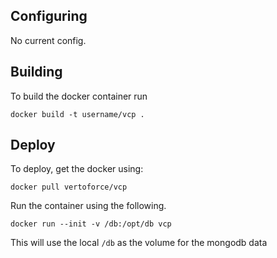 Configuring
------
No current config.

Building
-------
To build the docker container run

`docker build -t username/vcp .`

Deploy
-------
To deploy, get the docker using:

`docker pull vertoforce/vcp`

Run the container using the following.

`docker run --init -v /db:/opt/db vcp`


This will use the local `/db` as the volume for the mongodb data
